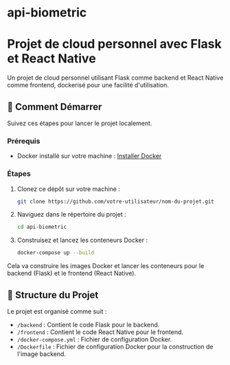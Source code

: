 # api-biometric

# Projet de cloud personnel avec Flask et React Native

Un projet de cloud personnel utilisant Flask comme backend et React Native comme frontend, dockerisé pour une facilité d'utilisation.

## 🚀 Comment Démarrer

Suivez ces étapes pour lancer le projet localement.

### Prérequis

- Docker installé sur votre machine : [Installer Docker](https://docs.docker.com/get-docker/)

### Étapes

1. Clonez ce dépôt sur votre machine :
   ```bash
   git clone https://github.com/votre-utilisateur/nom-du-projet.git
   ```

2. Naviguez dans le répertoire du projet :
    ```bash
    cd api-biometric
    ```
3. Construisez et lancez les conteneurs Docker :
    ```bash
    docker-compose up --build
    ```
  Cela va construire les images Docker et lancer les conteneurs pour le backend (Flask) et le frontend (React Native).

## 🧩 Structure du Projet

Le projet est organisé comme suit :

- `/backend` : Contient le code Flask pour le backend.
- `/frontend` : Contient le code React Native pour le frontend.
- `/docker-compose.yml` : Fichier de configuration Docker.
- `/Dockerfile` : Fichier de configuration Docker pour la construction de l'image backend.
